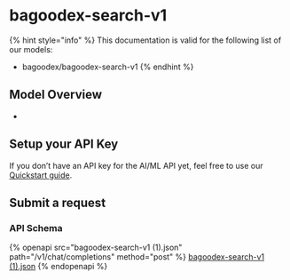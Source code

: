 # bagoodex-search-v1

{% hint style="info" %}
This documentation is valid for the following list of our models:

* bagoodex/bagoodex-search-v1
{% endhint %}

## Model Overview

*

## Setup your API Key

If you don’t have an API key for the AI/ML API yet, feel free to use our [Quickstart guide](https://docs.aimlapi.com/quickstart/setting-up).

## Submit a request

### API Schema

{% openapi src="bagoodex-search-v1 (1).json" path="/v1/chat/completions" method="post" %}
[bagoodex-search-v1 (1).json](<bagoodex-search-v1 (1).json>)
{% endopenapi %}
